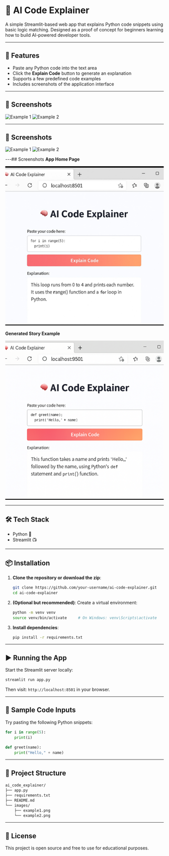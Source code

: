 # 🧠 AI Code Explainer

A simple Streamlit-based web app that explains Python code snippets using basic logic matching. Designed as a proof of concept for beginners learning how to build AI-powered developer tools.

---

## 🚀 Features

- Paste any Python code into the text area
- Click the **Explain Code** button to generate an explanation
- Supports a few predefined code examples
- Includes screenshots of the application interface

---

## 📸 Screenshots

![Example 1](images/example1.png)
![Example 2](images/example2.png)

---
## 📸 Screenshots

![Example 1](images/example1.png)
![Example 2](images/example2.png)

---## Screenshots
**App Home Page**

![Home Page](example1.png)

**Generated Story Example**

![Story Example](example2.png)

---

## 🛠️ Tech Stack

- Python 🐍
- Streamlit 📺

---

## 📦 Installation

1. **Clone the repository or download the zip**:
   ```bash
   git clone https://github.com/your-username/ai-code-explainer.git
   cd ai-code-explainer
   ```

2. **(Optional but recommended)**: Create a virtual environment:
   ```bash
   python -m venv venv
   source venv/bin/activate     # On Windows: venv\Scripts\activate
   ```

3. **Install dependencies**:
   ```bash
   pip install -r requirements.txt
   ```

---

## ▶️ Running the App

Start the Streamlit server locally:

```bash
streamlit run app.py
```

Then visit: `http://localhost:8501` in your browser.

---

## 🧪 Sample Code Inputs

Try pasting the following Python snippets:

```python
for i in range(5):
    print(i)
```

```python
def greet(name):
    print("Hello," + name)
```

---

## 📁 Project Structure

```
ai_code_explainer/
├── app.py
├── requirements.txt
├── README.md
└── images/
    ├── example1.png
    └── example2.png
```

---

## 📝 License

This project is open source and free to use for educational purposes.
